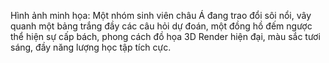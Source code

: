 Hình ảnh minh họa: Một nhóm sinh viên châu Á đang trao đổi sôi nổi, vây quanh một bảng trắng đầy các câu hỏi dự đoán, một đồng hồ đếm ngược thể hiện sự cấp bách, phong cách đồ họa 3D Render hiện đại, màu sắc tươi sáng, đầy năng lượng học tập tích cực.